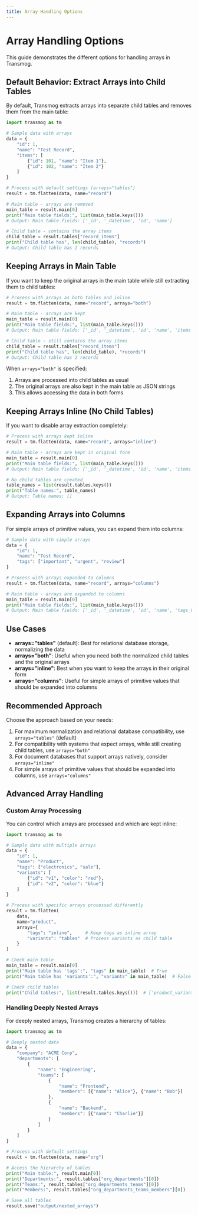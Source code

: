 ```yaml
---
title: Array Handling Options
---
```


# Array Handling Options

This guide demonstrates the different options for handling arrays in Transmog.

## Default Behavior: Extract Arrays into Child Tables

By default, Transmog extracts arrays into separate child tables and removes them from the main table:

```python
import transmog as tm

# Sample data with arrays
data = {
    "id": 1,
    "name": "Test Record",
    "items": [
        {"id": 101, "name": "Item 1"},
        {"id": 102, "name": "Item 2"}
    ]
}

# Process with default settings (arrays="tables")
result = tm.flatten(data, name="record")

# Main table - arrays are removed
main_table = result.main[0]
print("Main table fields:", list(main_table.keys()))
# Output: Main table fields: ['_id', '_datetime', 'id', 'name']

# Child table - contains the array items
child_table = result.tables["record_items"]
print("Child table has", len(child_table), "records")
# Output: Child table has 2 records
```

## Keeping Arrays in Main Table

If you want to keep the original arrays in the main table while still extracting them to child tables:

```python
# Process with arrays as both tables and inline
result = tm.flatten(data, name="record", arrays="both")

# Main table - arrays are kept
main_table = result.main[0]
print("Main table fields:", list(main_table.keys()))
# Output: Main table fields: ['_id', '_datetime', 'id', 'name', 'items']

# Child table - still contains the array items
child_table = result.tables["record_items"]
print("Child table has", len(child_table), "records")
# Output: Child table has 2 records
```

When `arrays="both"` is specified:

1. Arrays are processed into child tables as usual
2. The original arrays are also kept in the main table as JSON strings
3. This allows accessing the data in both forms

## Keeping Arrays Inline (No Child Tables)

If you want to disable array extraction completely:

```python
# Process with arrays kept inline
result = tm.flatten(data, name="record", arrays="inline")

# Main table - arrays are kept in original form
main_table = result.main[0]
print("Main table fields:", list(main_table.keys()))
# Output: Main table fields: ['_id', '_datetime', 'id', 'name', 'items']

# No child tables are created
table_names = list(result.tables.keys())
print("Table names:", table_names)
# Output: Table names: []
```

## Expanding Arrays into Columns

For simple arrays of primitive values, you can expand them into columns:

```python
# Sample data with simple arrays
data = {
    "id": 1,
    "name": "Test Record",
    "tags": ["important", "urgent", "review"]
}

# Process with arrays expanded to columns
result = tm.flatten(data, name="record", arrays="columns")

# Main table - arrays are expanded to columns
main_table = result.main[0]
print("Main table fields:", list(main_table.keys()))
# Output: Main table fields: ['_id', '_datetime', 'id', 'name', 'tags_0', 'tags_1', 'tags_2']
```

## Use Cases

- **arrays="tables"** (default): Best for relational database storage, normalizing the data
- **arrays="both"**: Useful when you need both the normalized child tables and the original arrays
- **arrays="inline"**: Best when you want to keep the arrays in their original form
- **arrays="columns"**: Useful for simple arrays of primitive values that should be expanded into columns

## Recommended Approach

Choose the approach based on your needs:

1. For maximum normalization and relational database compatibility, use `arrays="tables"` (default)
2. For compatibility with systems that expect arrays, while still creating child tables, use `arrays="both"`
3. For document databases that support arrays natively, consider `arrays="inline"`
4. For simple arrays of primitive values that should be expanded into columns, use `arrays="columns"`

## Advanced Array Handling

### Custom Array Processing

You can control which arrays are processed and which are kept inline:

```python
import transmog as tm

# Sample data with multiple arrays
data = {
    "id": 1,
    "name": "Product",
    "tags": ["electronics", "sale"],
    "variants": [
        {"id": "v1", "color": "red"},
        {"id": "v2", "color": "blue"}
    ]
}

# Process with specific arrays processed differently
result = tm.flatten(
    data, 
    name="product",
    arrays={
        "tags": "inline",     # Keep tags as inline array
        "variants": "tables"  # Process variants as child table
    }
)

# Check main table
main_table = result.main[0]
print("Main table has 'tags':", "tags" in main_table)  # True
print("Main table has 'variants':", "variants" in main_table)  # False

# Check child tables
print("Child tables:", list(result.tables.keys()))  # ['product_variants']
```

### Handling Deeply Nested Arrays

For deeply nested arrays, Transmog creates a hierarchy of tables:

```python
import transmog as tm

# Deeply nested data
data = {
    "company": "ACME Corp",
    "departments": [
        {
            "name": "Engineering",
            "teams": [
                {
                    "name": "Frontend",
                    "members": [{"name": "Alice"}, {"name": "Bob"}]
                },
                {
                    "name": "Backend",
                    "members": [{"name": "Charlie"}]
                }
            ]
        }
    ]
}

# Process with default settings
result = tm.flatten(data, name="org")

# Access the hierarchy of tables
print("Main table:", result.main[0])
print("Departments:", result.tables["org_departments"][0])
print("Teams:", result.tables["org_departments_teams"][0])
print("Members:", result.tables["org_departments_teams_members"][0])

# Save all tables
result.save("output/nested_arrays")
```
